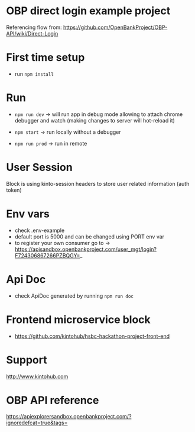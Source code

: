 # OBP direct login example project

Referencing flow from: https://github.com/OpenBankProject/OBP-API/wiki/Direct-Login

# First time setup

* run `npm install`

# Run

* `npm run dev` -> will run app in debug mode allowing to attach chrome debugger and watch (making changes to server will hot-reload it)

* `npm start` -> run locally without a debugger

* `npm run prod` -> run in remote

# User Session
 Block is using kinto-session headers to store user related information (auth token)

# Env vars
  - check .env-example
  - default port is 5000 and can be changed using PORT env var
  - to register your own consumer go to -> https://apisandbox.openbankproject.com/user_mgt/login?F724306867266PZBQGY=_

# Api Doc
  - check ApiDoc generated by running `npm run doc`

# Frontend microservice block
 - https://github.com/kintohub/hsbc-hackathon-project-front-end

# Support

http://www.kintohub.com

# OBP API reference

https://apiexplorersandbox.openbankproject.com/?ignoredefcat=true&tags=
